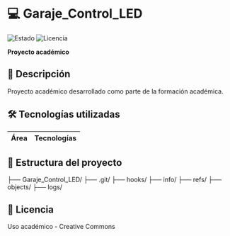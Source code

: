# 💻 Garaje_Control_LED  
![Estado](https://img.shields.io/badge/ESTADO-EN%20DESARROLLO-yellow) ![Licencia](https://img.shields.io/badge/LICENCIA-ACADÉMICO-blue)  

**Proyecto académico**  

## 📌 Descripción
Proyecto académico desarrollado como parte de la formación académica.

## 🛠 Tecnologías utilizadas
| Área       | Tecnologías |
|------------|-------------|


## 📂 Estructura del proyecto
├── Garaje_Control_LED/
    ├── .git/
        ├── hooks/
        ├── info/
        ├── refs/
        ├── objects/
        ├── logs/


## 📄 Licencia
Uso académico - Creative Commons
